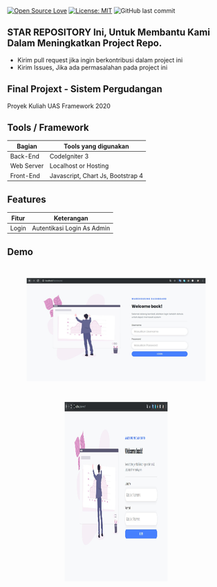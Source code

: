 [![Open Source Love](https://badges.frapsoft.com/os/v1/open-source.svg?style=flat)](https://github.com/ellerbrock/open-source-badges/)
[![License: MIT](https://img.shields.io/badge/License-MIT-green.svg)](https://opensource.org/licenses/MIT)
![GitHub last commit](https://img.shields.io/github/last-commit/kholilboy/FP_Framework)

## STAR REPOSITORY Ini, Untuk Membantu Kami Dalam Meningkatkan Project Repo.
- Kirim pull request jika ingin berkontribusi dalam project ini
- Kirim Issues, Jika ada permasalahan pada project ini

## Final Projext - Sistem Pergudangan
Proyek Kuliah UAS Framework 2020

## Tools / Framework
| Bagian | Tools yang digunakan |
| --- | --- |
| Back-End | CodeIgniter 3 |
| Web Server | Localhost or Hosting |
| Front-End | Javascript, Chart Js, Bootstrap 4 |

## Features
| Fitur | Keterangan |
| --- | --- |
| Login | Autentikasi Login As Admin |

## Demo 
<br>
<p align="center">
        <img src="/images/web1.jpg" width="414" height="238">
</p>

<br>
<p align="center">
        <img src="/images/web1.jpg" width="238" height="414">
</p>
